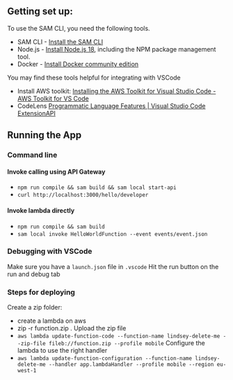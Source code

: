 ## Getting set up:

To use the SAM CLI, you need the following tools.

* SAM CLI - [Install the SAM CLI](https://docs.aws.amazon.com/serverless-application-model/latest/developerguide/serverless-sam-cli-install.html)
* Node.js - [Install Node.js 18](https://nodejs.org/en/), including the NPM package management tool.
* Docker - [Install Docker community edition](https://hub.docker.com/search/?type=edition&offering=community)

You may find these tools helpful for integrating with VSCode
- Install AWS toolkit: [Installing the AWS Toolkit for Visual Studio Code - AWS Toolkit for VS Code](https://docs.aws.amazon.com/toolkit-for-vscode/latest/userguide/setup-toolkit.html#setup-prereq)
- CodeLens
[Programmatic Language Features | Visual Studio Code ExtensionAPI](https://code.visualstudio.com/api/language-extensions/programmatic-language-features#codelens-show-actionable-context-information-within-source-code)


## Running the App

### Command line
#### Invoke calling using API Gateway
- `npm run compile && sam build && sam local start-api`
- `curl http://localhost:3000/hello/developer`
#### Invoke lambda directly
- `npm run compile && sam build`
- `sam local invoke HelloWorldFunction --event events/event.json`

### Debugging with VSCode
Make sure you have a `launch.json` file in `.vscode`
Hit the run button on the run and debug tab


### Steps for deploying
Create a zip folder:
- create a lambda on aws
- zip -r function.zip .
Upload the zip file
- `aws lambda update-function-code --function-name lindsey-delete-me --zip-file fileb://function.zip --profile mobile`
Configure the lambda to use the right handler
- `aws lambda update-function-configuration --function-name lindsey-delete-me --handler app.lambdaHandler --profile mobile --region eu-west-1`
